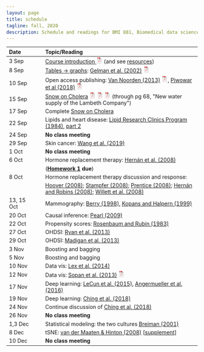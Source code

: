 ```yaml
---
layout: page
title: schedule
tagline: fall, 2020
description: Schedule and readings for BMI 881, Biomedical data science scholarly literature
---
```


| Date    | &nbsp;&nbsp;&nbsp;&nbsp;   | Topic/Reading  |
| :------ | -- | :----- |
| 3 Sep   |    | [Course introduction ![slides pdf](icons/pdf-icon.png)](slides/00_intro_slides.pdf) (and see [resources](resources.html)) |
| 8 Sep  |    | [Tables &rarr; graphs](slides/01a_gelman_slides.pdf): [Gelman et al. (2002)](https://doi.org/10.1198/000313002317572790) [![pdf logo](icons/pdf-icon.png)](http://courses.washington.edu/b572/public/Gelman2002.pdf) |
| 10 Sep  |    | Open access publishing: [Van Noorden (2013)](https://doi.org/10.1038/495426a) [![pdf logo](icons/pdf-icon.png)](https://www.nature.com/news/polopoly_fs/1.12676!/menu/main/topColumns/topLeftColumn/pdf/495426a.pdf), [Piwowar et al (2018)](https://doi.org/10.7717/peerj.4375) [![pdf logo](icons/pdf-icon.png)](https://peerj.com/articles/4375.pdf) |
| 15 Sep  |    | [Snow on Cholera](http://www.ph.ucla.edu/epi/snow/snowbook.html) [![pdf logo](icons/pdf-icon.png)](assets/snow_cholera.pdf) [![map 1](icons/pdf-icon.png)](https://www.ph.ucla.edu/epi/snow/snowmap1.pdf) [![map 2](icons/pdf-icon.png)](https://www.ph.ucla.edu/epi/snow/snowmap2.pdf) (through pg 68, "New water supply of the Lambeth Company") |
| 17 Sep  |    | Complete [Snow on Cholera](http://www.ph.ucla.edu/epi/snow/snowbook.html)
| 22 Sep |     | Lipids and heart disease: [Lipid Research Clinics Program (1984)](https://doi.org/10.1001/jama.1984.03340270029025), [part 2](https://doi.org/10.1001/jama.1984.03340270043026) |
| 24 Sep  |    | **No class meeting** |
| 29 Sep   |    | Skin cancer: [Wang et al. (2019)](https://doi.org/10.1001/jamadermatol.2019.2335)
| 1 Oct   |    | **No class meeting** |
| 6 Oct   |   | Hormone replacement therapy: [Hern&aacute;n et al. (2008)](https://doi.org/10.1097/EDE.0b013e3181875e61) |
|         |   | (**[Homework 1](homework1.html) due**) |
| 8 Oct  |   | Hormone replacement therapy discussion and response:
|         |   | [Hoover (2008)](https://doi.org/10.1097/EDE.0b013e318188e21d); [Stampfer (2008)](https://doi.org/10.1097/EDE.0b013e318188442e); [Prentice (2008)](https://doi.org/10.1097/EDE.0b013e318188e83b); [Hern&aacute;n and Robins (2008)](https://doi.org/10.1097/EDE.0b013e318188e85f); [Willett et al. (2008)](https://doi.org/10.1097/EDE.0b013e318188e84e) |
| 13, 15 Oct |  | Mammography: [Berry (1998)](https://doi.org/10.1093/jnci/90.19.1431), [Kopans and Halpern (1999)](https://doi.org/10.1093/jnci/91.4.382) |
| 20 Oct    |  | Causal inference: [Pearl (2009)](http://doi.org/10.1214/09-SS057)  |
| 22 Oct    |  | Propensity scores: [Rosenbaum and Rubin (1983)](http://doi.org/10.1093/biomet/70.1.41) |
| 27 Oct    |  | OHDSI: [Ryan et al. (2013)](https://doi.org/10.1038/psp.2013.52) |
| 29 Oct    |  | OHDSI: [Madigan et al. (2013)](https://doi.org/10.1093/aje/kwt010) |
| 3 Nov     |  | Boosting and bagging |
| 5 Nov     |  | Boosting and bagging |
| 10 Nov    |  | Data vis: [Lex et al. (2014)](https://doi.org/10.1109/TVCG.2014.2346248)
| 12 Nov    |  | Data vis: [Sopan et al. (2013)](https://doi.org/10.1080/10447318.2012.687676) [![pdf logo](icons/pdf-icon.png)](http://www.cs.umd.edu/~ben/Sopan2013Exploring.pdf)
| 17 Nov    |  | Deep learning: [LeCun et al. (2015)](https://doi.org/10.1038/nature14539), [Angermueller et al. (2016)](https://doi.org/10.15252/msb.20156651)
| 19 Nov    |  | Deep learning: [Ching et al. (2018)](https://doi.org/10.1098/rsif.2017.0387) |
| 24 Nov    |  | Continue discussion of [Ching et al. (2018)](https://doi.org/10.1098/rsif.2017.0387) |
| 26 Nov    |  | **No class meeting** |
| 1,3 Dec   |  | Statistical modeling: the two cultures [Breiman (2001)](https://doi.org/10.1214/ss/1009213726) |
| 8 Dec     |  | tSNE: [van der Maaten & Hinton (2008)](http://www.jmlr.org/papers/volume9/vandermaaten08a/vandermaaten08a.pdf) \[[supplement](https://lvdmaaten.github.io/publications/misc/Supplement_JMLR_2008.pdf)\] |
| 10 Dec    |  | **No class meeting** |
